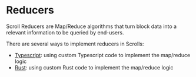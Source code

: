 # Reducers

Scroll Reducers are Map/Reduce algorithms that turn block data into a relevant information to be queried by end-users.

There are several ways to implement reducers in Scrolls:

- [Typescript](typescript.md): using custom Typescript code to implement the map/reduce logic
- [Rust](rust.md): using custom Rust code to implement the map/reduce logic
